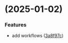 #  (2025-01-02)


### Features

* add workflows ([3a8f97c](https://github.com/netcookies/Edge-TTS-Proxy/commit/3a8f97cbc9f9220998320762dcb9ff77bf99bb85))



